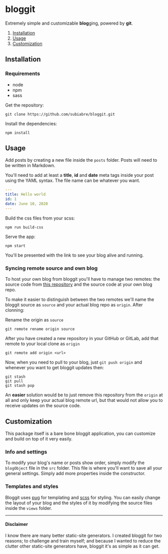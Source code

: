 # bloggit
Extremely simple and customizable **blog**ging, powered by **git**.

1. [Installation](#Installation)
2. [Usage](#Usage)
3. [Customization](#Customization)

## Installation

### Requirements
- node
- npm
- sass

Get the repository:
```console
git clone https://github.com/subiabre/bloggit.git
```

Install the dependencies:
```console
npm install
```

## Usage
Add posts by creating a new file inside the `posts` folder. Posts will need to be written in Markdown. 

You'll need to add at least a **title**, **id** and **date** meta tags inside your post using the YAML syntax. The file name can be whatever you want.

```yaml
---
title: Hello world
id: 1
date: June 10, 2020
---
```

Build the css files from your scss:
```console
npm run build-css
```

Serve the app:
```console
npm start
```

You'll be presented with the link to see your blog alive and running.

### Syncing remote source and own blog
To host your own blog from bloggit you'll have to manage two remotes: the source code from [this repository](https://github.com/subiabre/bloggit.git) and the source code at your own blog repo.

To make it easier to distinguish between the two remotes we'll name the bloggit source as `source` and your actual blog repo as `origin`. After clonning:

Rename the origin as `source`
```console
git remote rename origin source
```

After you have created a new repository in your GitHub or GitLab, add that remote to your local clone as `origin`
```console
git remote add origin <url>
```

Now, when you need to pull to your blog, just `git push origin` and whenever you want to get bloggit updates then:
```console
git stash
git pull
git stash pop
```

An **easier** solution would be to just remove this repository from the `origin` at all and only keep your actual blog remote url, but that would not allow you to receive updates on the source code.

## Customization
This package itself is a bare bone bloggit application, you can customize and build on top of it very easily.

### Info and settings
To modify your blog's name or posts show order, simply modify the `blogObject` file in the `src` folder. This file is where you'll want to save all your general settings. Simply add more properties inside the constructor.

### Templates and styles
Bloggit uses [pug](https://pugjs.org/) for templating and [scss](https://sass-lang.com/) for styling. You can easily change the layout of your blog and the styles of it by modifying the source files inside the `views` folder.

---

#### Disclaimer
I know there are many better static-site generators. I created bloggit for two reasons; to challenge and train myself; and because I wanted to reduce the clutter other static-site generators have, bloggit it's as simple as it can get.
